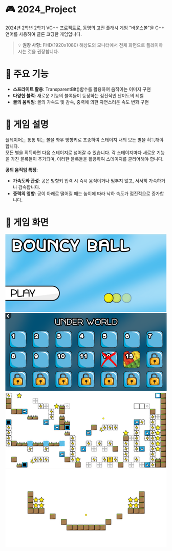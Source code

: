 # 🎮 2024_Project
2024년 2학년 2학기 VC++ 프로젝트로, 동명의 고전 플래시 게임 "바운스볼"을 C++ 언어를 사용하여 클론 코딩한 게임입니다.

> 💡 **권장 사항:** FHD(1920x1080) 해상도의 모니터에서 전체 화면으로 플레이하시는 것을 권장합니다.

# 🌟 주요 기능

*   **스프라이트 활용**: TransparentBlt()함수를 활용하여 움직이는 이미지 구현
*   **다양한 블럭**: 새로운 기능의 블록들이 등장하는 점진적인 난이도의 레벨
*   **볼의 움직임**: 볼의 가속도 및 감속, 중력에 의한 자연스러운 속도 변화 구현

# 📖 게임 설명

플레이어는 통통 튀는 볼을 좌우 방향키로 조종하여 스테이지 내의 모든 별을 획득해야 합니다.<br>
모든 별을 획득하면 다음 스테이지로 넘어갈 수 있습니다. 각 스테이지마다 새로운 기능을 가진 블록들이 추가되며, 이러한 블록들을 활용하여 스테이지를 클리어해야 합니다.

**공의 움직임 특징:**

*   **가속도와 관성**: 공은 방향키 입력 시 즉시 움직이거나 멈추지 않고, 서서히 가속하거나 감속합니다.
*   **중력의 영향**: 공이 아래로 떨어질 때는 높이에 따라 낙하 속도가 점진적으로 증가합니다.

# 📸 게임 화면

<img src="https://github.com/Unk-TT/2024_Project/blob/main/backup/ReadMe/main.png"/><br/>
<img src="https://github.com/Unk-TT/2024_Project/blob/main/backup/ReadMe/select.png"/><br/>
<img src="https://github.com/Unk-TT/2024_Project/blob/main/backup/ReadMe/maybe.png"/><br/>
<img src="https://github.com/Unk-TT/2024_Project/blob/main/backup/ReadMe/gameplay.gif"/><br/>

